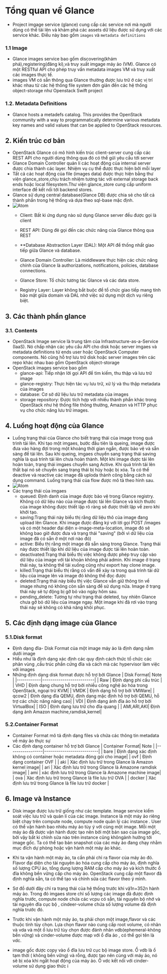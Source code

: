 # Tổng quan về Glance # 
- Project imgage service (glance) cung cấp các service nơi mà người dùng có thể tải lên và khám phá các assets dữ liệu được sử dụng với các service khác. Điều này bao gồm `images` và `metadata definitions` 
### 1.1 Image ### 
- Glance images service bao gồm discovering(khám phá),registering(đăng kí),và truy xuất imgage máy ảo (VM). Glance có một RESTful API cho phép truy vấn metadata images VM và truy xuất các images thực tế. 
- images VM có sẵn thông qua Glance thường được lưu trữ ở các vị trí khác nhau từ các hệ thống file system đơn giản đến các hệ thống object-storage như Openstack Swift project 
### 1.2. Metadata Definitions ### 
- Glance hosts a metadefs catalog. This provides the OpenStack community with a way to programmatically determine various metadata key names and valid values that can be applied to OpenStack resources.

## 2. Kiến trúc cơ bản ## 
- OpenStack Glance có mô hình kiến trúc client-server cung cấp các REST API cho người dùng thông qua đó có thể gửi yêu cầu tới server 
- Glance Domain Controller quản lí  các hoạt động của internal server được chia thành các layer. Nhiệm vụ cụ thể được thực hiện bởi mỗi layer 
- Tất cả các hoạt động của file (images data) được thực hiện bằng thư viện glance_store,chịu trách nhiệm tương tác với external storage back ends hoặc local filesystem.Thư viện glance_store cung cấp uniform interface để kết nối tới backend stores.
- Glance sử dụng central database(Glance DB) được chia sẻ cho tất cả thành phần trong hệ thống và dựa theo sql-base mặc định. 
- ![Atom](https://i.imgur.com/UKX2yav.png) 
  - Client: Bất kì ứng dụng nào sử dụng Glance server đều được gọi là client

  - REST API: Dùng đẻ gọi đến các chức năng của Glance thông qua REST

  - **Database Abstraction Layer (DAL): Một API để thống nhất giao tiếp giữa Glance và database.

  - Glance Domain Controller: Là middleware thực hiện các chức năng chính của Glance là authorizations, notifications, policies, database connections.

  - Glance Store: Tổ chức tương tác Glance và các data store.
 
  - Registry Layer: Layer không bắt buộc để tổ chức giao tiếp mang tính bảo mật giữa domain và DAL nhờ việc sử dụng một dịch vụ riêng biệt.
## 3. Các thành phần glance ## 
### 3.1. Contents ### 
- OpenStack Image service là trung  tâm của Infrastructure-as-a-Service (IaaS). Nó chấp nhận các yêu cầu API cho disk hoặc server imgaes và metadata definitions từ ends user hoặc OpenStack Computer components. Nó cũng hỗ trợ lưu trữ disk hoặc server images trên các repo khác nhau bao gồm OpenStack object-storage
- OpenStack images service bao gồm 
  - glance-api: Tiếp nhận lời gọi API để tìm kiếm, thu thập và lưu trữ image
  - glance-registry: Thực hiện tác vụ lưu trữ, xử lý và thu thập metadata của images
  - database: Cơ sở dữ liệu lưu trữ metadata của images
  - storage repository: Được tích hợp với nhiều thành phần khác trong OpenStack như hệ thống file thông thường, Amazon và HTTP phục vụ cho chức năng lưu trữ images.
## 4. Luồng hoạt động của Glance ## 
- Luồng trạng thái của Glance cho biết trạng thái của image trong quá trình tải lên. Khi tạo một imgaes, bước đầu tiên là queing, image được đưa vào hàng đợi trong một khoảng thời gian ngắn, được bảo vệ và sẵn sàng để tải lên. Sau khi queing, imgaes chuyển sang trạng thái saving nghĩa là quá trình tải lên chưa hoàn thành. Một khi image được tải lên hoàn toàn, trạng thái imgaes chuyển sang Active. Khi quá trình tải lên thất bại nó sẽ chuyển sang trạng thái bị hủy hoặc bị xóa. Ta có thể deactive và reactive các image đã uploda thành công bằng cách sử dụng command. Luồng trạng thái của flow được mô tả theo hình sau. 
- ![Atom](https://i.imgur.com/1FVevfS.png) 
- Các trạng thái của imgaes 
  - queued: Định danh của image được bảo vệ trong Glance registry. Không có dữ liệu nào của image được tải lên Glance và kích thước của image không được thiết lập rõ ràng sẽ được thiết lập về zero khi khởi tạo.
  - saving:Trạng thái này biểu thị rằng dữ liệu thô của image đang upload lên Glance. Khi image được đăng ký với lời gọi POST /images và có một header đại diện x-image-meta-location, image đó sẽ không bao giờ được đưa và trạng thái "saving" (bởi vì dữ liệu của image đã có sẵn ở một nơi nào đó)
  - active: Biểu thị rằng một image đã sẵn sàng trong Glance. Trạng thái này được thiết lập khi dữ liệu của image được tải lên hoàn toàn.
  - deactivated:Trạng thái biểu thị việc không được phép truy cập vào dữ liệu của image với tài khoản không phải admin. Khi image ở trạng thái này, ta không thể tải xuống cũng như export hay clone image.
  - killed:Trạng thái biểu thị rằng có vấn đề xảy ra trong quá trình tải dữ liệu của image lên và image đó không thể đọc được
  - deleted:Trạng thái này biểu thị việc Glance vẫn giữ thông tin về image nhưng nó không còn sẵn sàng để sử dụng nữa. Image ở trạng thái này sẽ tự động bị gỡ bỏ vào ngày hôm sau.
  - pending_delete: Tương tự như trạng thái deleted, tuy nhiên Glance chưa gỡ bỏ dữ liệu của image ngay. Một image khi đã rơi vào trạng thái này sẽ không có khả năng khôi phục.

## 5. Các định dạng image của Glance ## 
### 5.1.Disk format ### 
- Định dạng đĩa- Disk Format của một image máy ảo là định dạng nằm dưới image 
- Hiểu như là định dạng xác định các quy định cách thức tổ chức các phân vùng ,cấu trúc phần cứng đĩa và cách mà các hypervisor làm việc với images
- Những định dạng disk format được hỗ trợ bởi Glance 
| Disk Format|     Note     | 
|------------|--------------------------| 
| Raw        | Định dạng phi cấu trúc |
| VHD        | Định dạng chung hỗ trợ bởi nhiều công nghệ ảo hóa trong OpenStack, ngoại trừ KVM|
|  VMDK      | Định dạng hỗ trợ bởi VMWare| 
| qcow2      | Định dạng đĩa QEMU, định dạng mặc định hỗ trợ bởi QEMU, hỗ trợ các chức năng nâng cao|
| VDI        | Định dạng ảnh đĩa ảo hỗ trợ bởi VirtualBox| 
| ISO        | Định dạng lưu trữ cho đĩa quang | 
| AMI,ARI,AKI| Định dạng ảnh Amazon machine,ramdisk,kernel| 

### 5.2.Container Format ### 
- Container Format mô tả định dạng files và chứa các thông tin metadata về máy ảo thực sự 
- Các định dạng container hỗ trợ bởi Glance 
| Container Format|             Note          | 
|-----------------|---------------------------|
|   bare          | Định dạng xác định không có container hoặc metadata đóng gói cho image| 
|   ovf           | Định dạng container OVF  | 
|   aki           | Xác định lưu trữ trong Glance là Amazon kernel image| 
|   ari           | Xác định lưu trữ trong Glance là Amazone ramdisk image| 
|   ami           | xác định lưu trữ trong Glance là Amazone machine image| 
|   ova           | Xác định lưu trữ trong Glance là file lưu trữ OVA     | 
|   docker        | Xác định lưu trữ trong Glance là file lưu trữ docker | 

## 6. Image và Instance ## 
- Disk image được lưu trữ giống như các template. Image service kiểm soát việc lưu trữ và quản lí của các image. Instance là một máy ảo riêng biệt chạy trên compute node, compute node quản lý các instance . User có thể vận hành bao nhiêu máy ảo tùy ý với cùng một image. Mỗi một máy ảo đã được vận hành được tạo nên bởi một bản sao của image gốc, bởi vậy bất kì chỉnh sửa nào trên instance cũng khôngảnh hưởng tới image gốc. Ta có thể tạo bản snapshot của các máy ảo đang chạy nhằm mục đích dự phòng hoặc vận hành một máy ảo khác. 
- Khi ta vận hành một máy ảo, ta cần phải chỉ ra flavor của máy ảo đó. Flavor đại diện cho tài nguyên ảo hóa cung cấp cho máy ảo, định nghĩa số lượng CPU ảo, tổng dung lượng RAM cấp cho máy ảo và kích thước ổ đĩa không bền vững cấp cho máy ảo. OpenStack cung cấp một flavor đã định nghĩa sẵn, ta có thể tạo và chỉnh sửa các flavor theo ý mình. 
- Sơ đồ dưới đây chỉ ra trạng thái của hệ thống trước khi vậ1n+352n hành máy ảo. Trong đó imgaes store chỉ số lượng các image đã được định nghĩa trước, compute node chứa các vcpu có sẵn, tài nguyên bộ nhớ và tài nguyên đĩa cục bộ , cindeer-volume chứa số lượng volume đã định nghĩa trước đó. 
- Trước khi vận hành một máy ảo, ta phải chọn một image,flavor và các thuộc tính tùy chọn. Lựa chọn flavor nào cung cấp root volume, có nhãn và vda và một ổ lưu trữ tùy chọn được đánh nhãn vdb(ephemeral-không bền vững) và cinder-volume được map với ổ đĩa ảo , có thể gọi tên là vdc. 

- image gốc được copy vào ổ đĩa lưu trữ cục bộ image store. Ổ vdb là ổ tạm thời ( không bền vững) và rỗng, được tạo nên cùng với máy ảo, nó sẽ bị xóa khi ngắt hoạt động của máy ảo. Ổ vdc kết nối với cinder-volume sử dụng giao thức i




